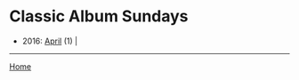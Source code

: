 # Classic Album Sundays

  * 2016: 
      [April](./classic-album-sundays-2016-04.md) (1) | 

----

[Home](../)
